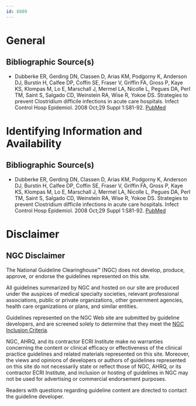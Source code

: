 ```yaml
---
id: 6809
---
```


# General

## Bibliographic Source(s)

- Dubberke ER, Gerding DN, Classen D, Arias KM, Podgorny K, Anderson DJ, Burstin H, Calfee DP, Coffin SE, Fraser V, Griffin FA, Gross P, Kaye KS, Klompas M, Lo E, Marschall J, Mermel LA, Nicolle L, Pegues DA, Perl TM, Saint S, Salgado CD, Weinstein RA, Wise R, Yokoe DS. Strategies to prevent Clostridium difficile infections in acute care hospitals. Infect Control Hosp Epidemiol. 2008 Oct;29 Suppl 1:S81-92. [ PubMed ](http://www.ncbi.nlm.nih.gov/entrez/query.fcgi?cmd=Retrieve&db=pubmed&dopt=Abstract&list_uids=18840091)

# Identifying Information and Availability

## Bibliographic Source(s)

- Dubberke ER, Gerding DN, Classen D, Arias KM, Podgorny K, Anderson DJ, Burstin H, Calfee DP, Coffin SE, Fraser V, Griffin FA, Gross P, Kaye KS, Klompas M, Lo E, Marschall J, Mermel LA, Nicolle L, Pegues DA, Perl TM, Saint S, Salgado CD, Weinstein RA, Wise R, Yokoe DS. Strategies to prevent Clostridium difficile infections in acute care hospitals. Infect Control Hosp Epidemiol. 2008 Oct;29 Suppl 1:S81-92. [ PubMed ](http://www.ncbi.nlm.nih.gov/entrez/query.fcgi?cmd=Retrieve&db=pubmed&dopt=Abstract&list_uids=18840091)

# Disclaimer

## NGC Disclaimer

The National Guideline Clearinghouse™ (NGC) does not develop, produce, approve, or endorse the guidelines represented on this site.

All guidelines summarized by NGC and hosted on our site are produced under the auspices of medical specialty societies, relevant professional associations, public or private organizations, other government agencies, health care organizations or plans, and similar entities.

Guidelines represented on the NGC Web site are submitted by guideline developers, and are screened solely to determine that they meet the [NGC Inclusion Criteria](/help-and-about/summaries/inclusion-criteria).

NGC, AHRQ, and its contractor ECRI Institute make no warranties concerning the content or clinical efficacy or effectiveness of the clinical practice guidelines and related materials represented on this site. Moreover, the views and opinions of developers or authors of guidelines represented on this site do not necessarily state or reflect those of NGC, AHRQ, or its contractor ECRI Institute, and inclusion or hosting of guidelines in NGC may not be used for advertising or commercial endorsement purposes.

Readers with questions regarding guideline content are directed to contact the guideline developer.

